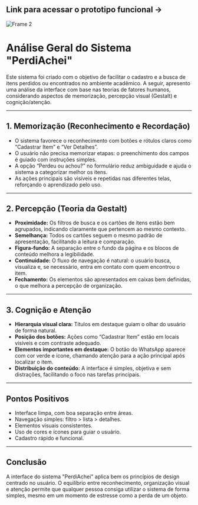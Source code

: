 ## Link para acessar o prototipo funcional -> 


![Frame 2](https://github.com/user-attachments/assets/88de42a0-9777-4dc4-8e52-bfa91a643c9f)


# Análise Geral do Sistema "PerdiAchei"

Este sistema foi criado com o objetivo de facilitar o cadastro e a busca de itens perdidos ou encontrados no ambiente acadêmico. A seguir, apresento uma análise da interface com base nas teorias de fatores humanos, considerando aspectos de memorização, percepção visual (Gestalt) e cognição/atenção.

---

## 1. Memorização (Reconhecimento e Recordação)

- O sistema favorece o reconhecimento com botões e rótulos claros como “Cadastrar Item” e “Ver Detalhes”.
- O usuário não precisa memorizar etapas: o preenchimento dos campos é guiado com instruções simples.
- A opção “Perdeu ou achou?” no formulário reduz ambiguidade e ajuda o sistema a categorizar melhor os itens.
- As ações principais são visíveis e repetidas nas diferentes telas, reforçando o aprendizado pelo uso.

---

## 2. Percepção (Teoria da Gestalt)

- **Proximidade:** Os filtros de busca e os cartões de itens estão bem agrupados, indicando claramente que pertencem ao mesmo contexto.
- **Semelhança:** Todos os cartões seguem o mesmo padrão de apresentação, facilitando a leitura e comparação.
- **Figura-fundo:** A separação entre o fundo da página e os blocos de conteúdo melhora a legibilidade.
- **Continuidade:** O fluxo de navegação é natural: o usuário busca, visualiza e, se necessário, entra em contato com quem encontrou o item.
- **Fechamento:** Os elementos são apresentados em caixas bem definidas, o que melhora a percepção de organização.

---

## 3. Cognição e Atenção

- **Hierarquia visual clara:** Títulos em destaque guiam o olhar do usuário de forma natural.
- **Posição dos botões:** Ações como “Cadastrar Item” estão em locais visíveis e com contraste adequado.
- **Elementos importantes em destaque:** O botão do WhatsApp aparece com cor verde e ícone, chamando atenção para a ação principal após localizar o item.
- **Distribuição do conteúdo:** A interface é simples, objetiva e sem distrações, facilitando o foco nas tarefas principais.

---

## Pontos Positivos

- Interface limpa, com boa separação entre áreas.
- Navegação simples: filtro > lista > detalhes.
- Elementos visuais consistentes.
- Uso de cores e ícones para guiar o usuário.
- Cadastro rápido e funcional.

---

## Conclusão

A interface do sistema "PerdiAchei" aplica bem os princípios de design centrado no usuário. O equilíbrio entre reconhecimento, organização visual e atenção permite que qualquer pessoa consiga utilizar o sistema de forma simples, mesmo em um momento de estresse como a perda de um objeto.




